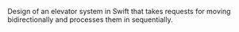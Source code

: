 Design of an elevator system in Swift that takes requests for moving bidirectionally and processes them in sequentially.
